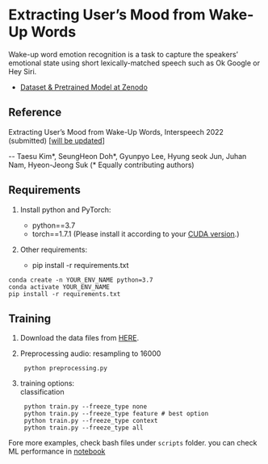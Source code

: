# Extracting User’s Mood from Wake-Up Words

Wake-up word emotion recognition is a task to capture the speakers’ emotional state using short lexically-matched speech such as Ok Google or Hey Siri.

- [Dataset & Pretrained Model at Zenodo]()

## Reference
Extracting User’s Mood from Wake-Up Words, Interspeech 2022 (submitted) [[will be updated]()]

-- Taesu Kim*, SeungHeon Doh*, Gyunpyo Lee, Hyung seok Jun, Juhan Nam, Hyeon-Jeong Suk (* Equally contributing authors)

## Requirements


1. Install python and PyTorch:
    - python==3.7
    - torch==1.7.1 (Please install it according to your [CUDA version](https://pytorch.org/get-started/previous-versions/#linux-and-windows-4).)
    
2. Other requirements:
    - pip install -r requirements.txt

```
conda create -n YOUR_ENV_NAME python=3.7
conda activate YOUR_ENV_NAME
pip install -r requirements.txt
```


## Training
1. Download the data files from [HERE]().
    
2. Preprocessing
    audio: resampling to 16000

        python preprocessing.py

3. training options:  
    classification

        python train.py --freeze_type none
        python train.py --freeze_type feature # best option
        python train.py --freeze_type context
        python train.py --freeze_type all


Fore more examples, check bash files under `scripts` folder. 
you can check ML performance in [notebook]()